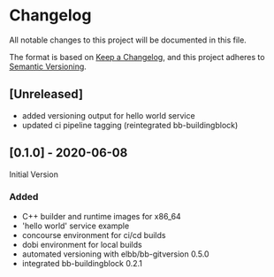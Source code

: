 # Changelog

All notable changes to this project will be documented in this file.

The format is based on [Keep a Changelog](https://keepachangelog.com/en/1.0.0/),
and this project adheres to [Semantic Versioning](https://semver.org/spec/v2.0.0.html).

## [Unreleased]

-  added versioning output for hello world service
-  updated ci pipeline tagging (reintegrated bb-buildingblock)

## [0.1.0] - 2020-06-08

Initial Version

### Added

-   C++ builder and runtime images for x86_64
-   'hello world' service example
-   concourse environment for ci/cd builds
-   dobi environment for local builds
-   automated versioning with elbb/bb-gitversion 0.5.0
-   integrated bb-buildingblock 0.2.1
